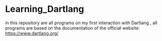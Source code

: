 # Learning_Dartlang
 in this repository are all programs on my first interaction with Dartlang , all programs are based on the documentation of the official website:  https://www.dartlang.org/
